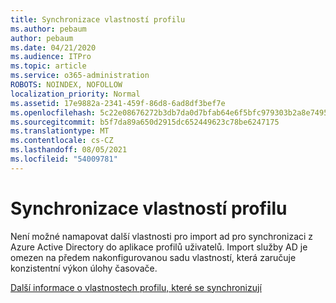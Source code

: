 ```yaml
---
title: Synchronizace vlastností profilu
ms.author: pebaum
author: pebaum
ms.date: 04/21/2020
ms.audience: ITPro
ms.topic: article
ms.service: o365-administration
ROBOTS: NOINDEX, NOFOLLOW
localization_priority: Normal
ms.assetid: 17e9882a-2341-459f-86d8-6ad8df3bef7e
ms.openlocfilehash: 5c22e08676272b3db7da0d7bfab64e6f5bfc979303b2a8e74958cd24c7007443
ms.sourcegitcommit: b5f7da89a650d2915dc652449623c78be6247175
ms.translationtype: MT
ms.contentlocale: cs-CZ
ms.lasthandoff: 08/05/2021
ms.locfileid: "54009781"
---
```

# <a name="profile-property-synchronization"></a>Synchronizace vlastností profilu

Není možné namapovat další vlastnosti pro import ad pro synchronizaci z Azure Active Directory do aplikace profilů uživatelů. Import služby AD je omezen na předem nakonfigurovanou sadu vlastností, která zaručuje konzistentní výkon úlohy časovače.
  
[Další informace o vlastnostech profilu, které se synchronizují](https://go.microsoft.com/fwlink/?linkid=875671)
  


